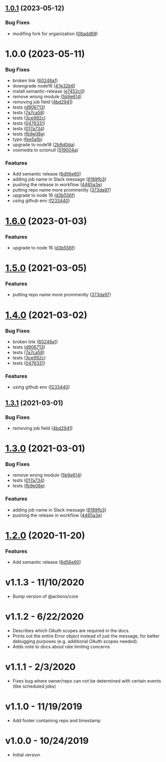 ## [1.0.1](https://github.com/octonull/github-action-slack-notify-build/compare/v1.0.0...v1.0.1) (2023-05-12)


### Bug Fixes

* modifing fork for organization ([08add89](https://github.com/octonull/github-action-slack-notify-build/commit/08add89cbbc6ac9362938a72dad2d4e798088c91))

# 1.0.0 (2023-05-11)


### Bug Fixes

* broken link ([60248a1](https://github.com/octonull/github-action-slack-notify-build/commit/60248a188bc8c95bbd95cbba332fa40e0b6ef787))
* downgrade node16 ([47e32b6](https://github.com/octonull/github-action-slack-notify-build/commit/47e32b6483f2cce7a502dfef8545dd79ea242528))
* install semantic-release ([e7452c0](https://github.com/octonull/github-action-slack-notify-build/commit/e7452c00b4567e572f4de5c1323a0dce82805b12))
* remove wrong module ([5b9e614](https://github.com/octonull/github-action-slack-notify-build/commit/5b9e614bc8b6b4890c0e0a13e192eeb92bd124d6))
* removing job field ([4bd2941](https://github.com/octonull/github-action-slack-notify-build/commit/4bd29412ee530da06c25cd5ff9f331ba32e63f9a))
* tests ([d906713](https://github.com/octonull/github-action-slack-notify-build/commit/d906713e9a594fb9a88233853008d82a3879d724))
* tests ([7a7ca58](https://github.com/octonull/github-action-slack-notify-build/commit/7a7ca58c85ed62bca087f54a171e0b39e7b5e16a))
* tests ([3ce992c](https://github.com/octonull/github-action-slack-notify-build/commit/3ce992c6ce94fb3133f57dcea615898481d5be40))
* tests ([0476331](https://github.com/octonull/github-action-slack-notify-build/commit/0476331b3622fb4d79b39508e2305864ffcb06c7))
* tests ([017a734](https://github.com/octonull/github-action-slack-notify-build/commit/017a734ff119328b66b4ea112c17a3d151c1d69f))
* tests ([fb9e08e](https://github.com/octonull/github-action-slack-notify-build/commit/fb9e08e6a5225d17b05766633e53064af85ee727))
* typo ([fee5a1b](https://github.com/octonull/github-action-slack-notify-build/commit/fee5a1b828ffd3b451aa3377b2ed46c241a0298f))
* upgrade to node18 ([2b9d0da](https://github.com/octonull/github-action-slack-notify-build/commit/2b9d0dab90937e6ac01e3fb51449878556ac41ed))
* voxmedia to octonull ([519004a](https://github.com/octonull/github-action-slack-notify-build/commit/519004af79cf9fb0d4329e3a94d390797471276e))


### Features

* Add semantic release ([6d56e60](https://github.com/octonull/github-action-slack-notify-build/commit/6d56e60b7083b18466446dcf4b45f1b566235400))
* adding job name in Slack message ([8189fb3](https://github.com/octonull/github-action-slack-notify-build/commit/8189fb3863d27e3ba6e4de0a7eb08fa0286e5903))
* pushing the release in workflow ([4465a3e](https://github.com/octonull/github-action-slack-notify-build/commit/4465a3e5982572d66731d6cffeed49209b397984))
* putting repo name more prominently ([373da97](https://github.com/octonull/github-action-slack-notify-build/commit/373da97827332b19e753c84d1e5b7937dbe0fbfa))
* upgrade to node 16 ([d3b556f](https://github.com/octonull/github-action-slack-notify-build/commit/d3b556fae7084b5835b1bef108379f0293ac64e9))
* using github env ([f233440](https://github.com/octonull/github-action-slack-notify-build/commit/f233440956d44857156c07a9d035c719c211ed08))

# [1.6.0](https://github.com/voxmedia/github-action-slack-notify-build/compare/v1.5.0...v1.6.0) (2023-01-03)


### Features

* upgrade to node 16 ([d3b556f](https://github.com/voxmedia/github-action-slack-notify-build/commit/d3b556fae7084b5835b1bef108379f0293ac64e9))

# [1.5.0](https://github.com/voxmedia/github-action-slack-notify-build/compare/v1.4.0...v1.5.0) (2021-03-05)


### Features

* putting repo name more prominently ([373da97](https://github.com/voxmedia/github-action-slack-notify-build/commit/373da97827332b19e753c84d1e5b7937dbe0fbfa))

# [1.4.0](https://github.com/voxmedia/github-action-slack-notify-build/compare/v1.3.1...v1.4.0) (2021-03-02)


### Bug Fixes

* broken link ([60248a1](https://github.com/voxmedia/github-action-slack-notify-build/commit/60248a188bc8c95bbd95cbba332fa40e0b6ef787))
* tests ([d906713](https://github.com/voxmedia/github-action-slack-notify-build/commit/d906713e9a594fb9a88233853008d82a3879d724))
* tests ([7a7ca58](https://github.com/voxmedia/github-action-slack-notify-build/commit/7a7ca58c85ed62bca087f54a171e0b39e7b5e16a))
* tests ([3ce992c](https://github.com/voxmedia/github-action-slack-notify-build/commit/3ce992c6ce94fb3133f57dcea615898481d5be40))
* tests ([0476331](https://github.com/voxmedia/github-action-slack-notify-build/commit/0476331b3622fb4d79b39508e2305864ffcb06c7))


### Features

* using github env ([f233440](https://github.com/voxmedia/github-action-slack-notify-build/commit/f233440956d44857156c07a9d035c719c211ed08))

## [1.3.1](https://github.com/voxmedia/github-action-slack-notify-build/compare/v1.3.0...v1.3.1) (2021-03-01)


### Bug Fixes

* removing job field ([4bd2941](https://github.com/voxmedia/github-action-slack-notify-build/commit/4bd29412ee530da06c25cd5ff9f331ba32e63f9a))

# [1.3.0](https://github.com/voxmedia/github-action-slack-notify-build/compare/v1.2.0...v1.3.0) (2021-03-01)


### Bug Fixes

* remove wrong module ([5b9e614](https://github.com/voxmedia/github-action-slack-notify-build/commit/5b9e614bc8b6b4890c0e0a13e192eeb92bd124d6))
* tests ([017a734](https://github.com/voxmedia/github-action-slack-notify-build/commit/017a734ff119328b66b4ea112c17a3d151c1d69f))
* tests ([fb9e08e](https://github.com/voxmedia/github-action-slack-notify-build/commit/fb9e08e6a5225d17b05766633e53064af85ee727))


### Features

* adding job name in Slack message ([8189fb3](https://github.com/voxmedia/github-action-slack-notify-build/commit/8189fb3863d27e3ba6e4de0a7eb08fa0286e5903))
* pushing the release in workflow ([4465a3e](https://github.com/voxmedia/github-action-slack-notify-build/commit/4465a3e5982572d66731d6cffeed49209b397984))

# [1.2.0](https://github.com/voxmedia/github-action-slack-notify-build/compare/v1.1.3...v1.2.0) (2020-11-20)


### Features

* Add semantic release ([6d56e60](https://github.com/voxmedia/github-action-slack-notify-build/commit/6d56e60b7083b18466446dcf4b45f1b566235400))

# v1.1.3 - 11/10/2020

- Bump version of @actions/core

# v1.1.2 - 6/22/2020

- Describes which OAuth scopes are required in the docs.
- Prints out the entire Error object instead of just the message, for better debugging purposes (e.g. additional OAuth scopes needed).
- Adds note to docs about rate limiting concerns

# v1.1.1 - 2/3/2020

- Fixes bug where owner/repo can not be determined with certain events (like scheduled jobs)

# v1.1.0 - 11/19/2019

- Add footer containing repo and timestamp

# v1.0.0 - 10/24/2019

- Initial version
